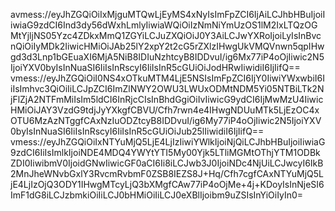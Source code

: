 avmess://eyJhZGQiOiIxMjguMTQwLjEyMS4xNyIsImFpZCI6IjAiLCJhbHBuIjoiIiwiaG9zdCI6Ind3dy56dWxhLmlyIiwiaWQiOiIzNmNiYmUzOS1lM2IxLTQzOGMtYjljNS05Yzc4ZDkxMmQ1ZGYiLCJuZXQiOiJ0Y3AiLCJwYXRoIjoiLyIsInBvcnQiOiIyMDk2IiwicHMiOiJAb25lY2xpY2t2cG5rZXlzIHwgUkVMQVnwn5qpIHwgd3d3Lnp1bGEuaXI6MjA5NiB8IDIuNzhtcyB8IDDvuI/ig6Mx77iP4oOjIiwic2N5IjoiYXV0byIsInNuaSI6IiIsInRscyI6IiIsInR5cGUiOiJodHRwIiwidiI6IjIifQ==
vmess://eyJhZGQiOiI0NS4xOTkuMTM4LjE5NSIsImFpZCI6IjY0IiwiYWxwbiI6IiIsImhvc3QiOiIiLCJpZCI6ImZlNWY2OWU3LWUxODMtNDM5Yi05NTBiLTk2NjFlZjA2NTFmMiIsIm5ldCI6InRjcCIsInBhdGgiOiIvIiwicG9ydCI6IjMwMzU4IiwicHMiOiJAY3VzdG9tdjJyYXkgfCBVU/Cfh7rwn4e4IHwgNDUuMTk5LjEzOC4xOTU6MzAzNTggfCAxNzIuODZtcyB8IDDvuI/ig6My77iP4oOjIiwic2N5IjoiYXV0byIsInNuaSI6IiIsInRscyI6IiIsInR5cGUiOiJub25lIiwidiI6IjIifQ==
vmess://eyJhZGQiOiIxNTYuMjQ5LjE4LjIzIiwiYWlkIjoiNjQiLCJhbHBuIjoiIiwiaG9zdCI6IiIsImlkIjoiNDE4MDQ4YWYtYTI5My00Yjk5LTliMGMtOThjYTM1ODBkZDI0IiwibmV0IjoidGNwIiwicGF0aCI6Ii8iLCJwb3J0IjoiNDc4NjUiLCJwcyI6IkB2MnJheWNvbGxlY3RvcmRvbmF0ZSB8IEZS8J+Hq/Cfh7cgfCAxNTYuMjQ5LjE4LjIzOjQ3ODY1IHwgMTcyLjQ3bXMgfCAw77iP4oOjMe+4j+KDoyIsInNjeSI6ImF1dG8iLCJzbmkiOiIiLCJ0bHMiOiIiLCJ0eXBlIjoibm9uZSIsInYiOiIyIn0=

